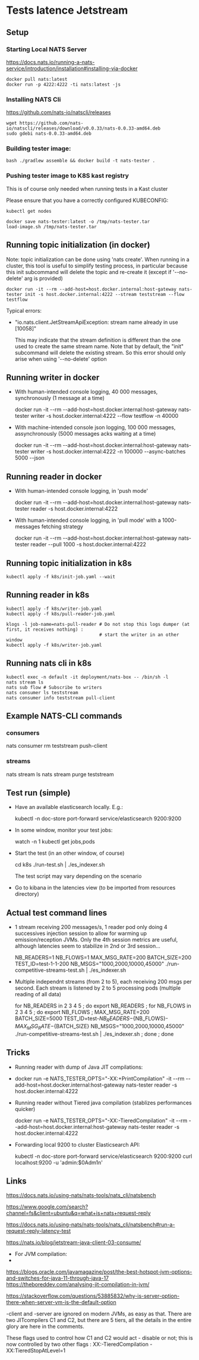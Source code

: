 # Tests latence Jetstream

## Setup


### Starting Local NATS Server

https://docs.nats.io/running-a-nats-service/introduction/installation#installing-via-docker

	docker pull nats:latest
	docker run -p 4222:4222 -ti nats:latest -js


### Installing NATS Cli

https://github.com/nats-io/natscli/releases

	wget https://github.com/nats-io/natscli/releases/download/v0.0.33/nats-0.0.33-amd64.deb
	sudo gdebi nats-0.0.33-amd64.deb 


### Building tester image:

	bash ./gradlew assemble && docker build -t nats-tester .

### Pushing tester image to K8S kast registry

This is of course only needed when running tests in a Kast cluster

Please ensure that you have a correctly configured KUBECONFIG:

	kubectl get nodes

	docker save nats-tester:latest -o /tmp/nats-tester.tar
	load-image.sh /tmp/nats-tester.tar

## Running topic initialization (in docker)

Note: topic initialization can be done using 'nats create'. When running in a cluster, this tool is useful to simplify testing process,
in particular because this init subcommand will delete the topic and re-create it (except if '--no-delete' arg is provided)

	docker run -it --rm --add-host=host.docker.internal:host-gateway nats-tester init -s host.docker.internal:4222 --stream teststream --flow testflow



Typical errors:

* "io.nats.client.JetStreamApiException: stream name already in use [10058]"

	This may indicate that the stream definition is different than the one used to create the same stream name.
	Note that by default, the "init" subcommand will delete the existing stream. So this error should only arise when using '--no-delete' option





## Running writer in docker


* With human-intended console logging, 40 000 messages, synchronously (1 message at a time)

	docker run -it --rm --add-host=host.docker.internal:host-gateway nats-tester writer -s host.docker.internal:4222 --flow testflow -n 40000

* With machine-intended console json logging, 100 000 messages, assynchronously (5000 messages acks waiting at a time)

	docker run -it --rm --add-host=host.docker.internal:host-gateway nats-tester writer -s host.docker.internal:4222 -n 100000 --async-batches 5000 --json


## Running reader in docker

* With human-intended console logging, in 'push mode' 

	docker run -it --rm --add-host=host.docker.internal:host-gateway nats-tester reader -s host.docker.internal:4222 


* With human-intended console logging, in 'pull mode' with a 1000-messages fetching strategy

	docker run -it --rm --add-host=host.docker.internal:host-gateway nats-tester reader --pull 1000 -s host.docker.internal:4222


## Running topic initialization in k8s



	kubectl apply -f k8s/init-job.yaml --wait




## Running reader in k8s


	kubectl apply -f k8s/writer-job.yaml 
	kubectl apply -f k8s/pull-reader-job.yaml 

	klogs -l job-name=nats-pull-reader # Do not stop this logs dumper (at first, it receives nothing) : 
									   # start the writer in an other window
	kubectl apply -f k8s/writer-job.yaml  


## Running nats cli in k8s

	kubectl exec -n default -it deployment/nats-box -- /bin/sh -l
	nats stream ls
	nats sub flow # Subscribe to writers
	nats consumer ls teststream
	nats consumer info teststream pull-client




## Example NATS-CLI commands

### consumers

 nats consumer rm teststream push-client

### streams
 nats stream ls
 nats stream purge teststream


## Test run (simple)

* Have an available elasticsearch locally. E.g.:


	kubectl -n doc-store port-forward service/elasticsearch 9200:9200


* In some window, monitor your test jobs:

	watch -n 1 kubectl get jobs,pods

* Start the test (in an other window, of course)

	cd k8s
	./run-test.sh  | ./es_indexer.sh 

	The test script may vary depending on the scenario

* Go to kibana in the latencies view (to be imported from resources directory)

## Actual test command lines


* 1 stream receiving 200 messages/s, 1 reader pod only
	doing 4 successives injection session to allow for warming up emission/reception JVMs.
    Only the 4th session metrics are useful, although latencies seem to stabilize in 2nd or 3rd session...

	NB_READERS=1 NB_FLOWS=1 MAX_MSG_RATE=200 BATCH_SIZE=200 TEST_ID=test-1-1-200 NB_MSGS="1000,2000,10000,45000" ./run-competitive-streams-test.sh   | ./es_indexer.sh 

* Multiple independnt streams (from 2 to 5), each receiving 200 msgs per second. Each stream is listened by 2 to 5 processing pods (multiple reading of all data)

	for NB_READERS in 2 3 4 5 ; do export NB_READERS ; for NB_FLOWS in 2 3 4 5 ; do export NB_FLOWS ; MAX_MSG_RATE=200 BATCH_SIZE=5000 TEST_ID=test-${NB_READERS}-${NB_FLOWS}-${MAX_MSG_RATE}-${BATCH_SIZE} NB_MSGS="1000,2000,10000,45000" ./run-competitive-streams-test.sh | ./es_indexer.sh ; done ; done


## Tricks

* Running reader with dump of Java JIT compilations:
* 
	docker run -e NATS_TESTER_OPTS="-XX:+PrintCompilation" -it --rm --add-host=host.docker.internal:host-gateway nats-tester reader -s host.docker.internal:4222 


* Running reader without Tiered java compilation (stablizes performances quicker)

	docker run -e NATS_TESTER_OPTS="-XX:-TieredCompilation" -it --rm --add-host=host.docker.internal:host-gateway nats-tester reader -s host.docker.internal:4222 


* Forwarding local 9200 to cluster Elasticsearch API:

	kubectl -n doc-store port-forward service/elasticsearch 9200:9200
	curl localhost:9200 -u 'admin:$0Adm1n'






## Links


https://docs.nats.io/using-nats/nats-tools/nats_cli/natsbench

https://www.google.com/search?channel=fs&client=ubuntu&q=what+is+nats+request-reply

https://docs.nats.io/using-nats/nats-tools/nats_cli/natsbench#run-a-request-reply-latency-test

https://nats.io/blog/jetstream-java-client-03-consume/

* For JVM compilation:
* 
https://blogs.oracle.com/javamagazine/post/the-best-hotspot-jvm-options-and-switches-for-java-11-through-java-17
https://theboreddev.com/analysing-jit-compilation-in-jvm/


https://stackoverflow.com/questions/53885832/why-is-server-option-there-when-server-vm-is-the-default-option

-client and -server are ignored on modern JVMs, as easy as that. There are two JITcompilers C1 and C2, but there are 5 tiers, all the details in the entire glory are here in the comments.

These flags used to control how C1 and C2 would act - disable or not; this is now controlled by two other flags : XX:-TieredCompilation -XX:TieredStopAtLevel=1




